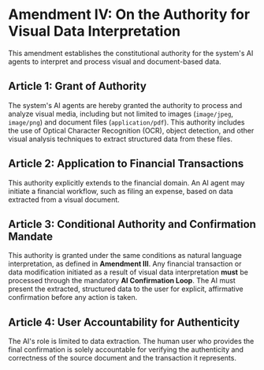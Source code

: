 # Amendment IV: On the Authority for Visual Data Interpretation

This amendment establishes the constitutional authority for the system's AI agents to interpret and process visual and document-based data.

## Article 1: Grant of Authority

The system's AI agents are hereby granted the authority to process and analyze visual media, including but not limited to images (`image/jpeg`, `image/png`) and document files (`application/pdf`). This authority includes the use of Optical Character Recognition (OCR), object detection, and other visual analysis techniques to extract structured data from these files.

## Article 2: Application to Financial Transactions

This authority explicitly extends to the financial domain. An AI agent may initiate a financial workflow, such as filing an expense, based on data extracted from a visual document. 

## Article 3: Conditional Authority and Confirmation Mandate

This authority is granted under the same conditions as natural language interpretation, as defined in **Amendment III**. Any financial transaction or data modification initiated as a result of visual data interpretation **must** be processed through the mandatory **AI Confirmation Loop**. The AI must present the extracted, structured data to the user for explicit, affirmative confirmation before any action is taken.

## Article 4: User Accountability for Authenticity

The AI's role is limited to data extraction. The human user who provides the final confirmation is solely accountable for verifying the authenticity and correctness of the source document and the transaction it represents.
